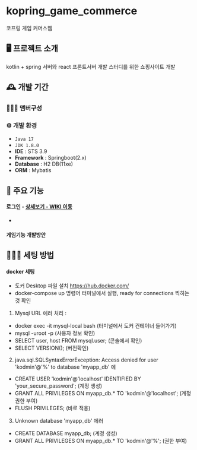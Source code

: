 # kopring_game_commerce
코프링 게임 커머스웹


## 🖥️ 프로젝트 소개
kotlin + spring 서버와 
react 프론트서버 개발 스터디를 위한 쇼핑사이트 개발
<br>

## 🕰️ 개발 기간

### 🧑‍🤝‍🧑 맴버구성

### ⚙️ 개발 환경
- `Java 17`
- `JDK 1.8.0`
- **IDE** : STS 3.9
- **Framework** : Springboot(2.x)
- **Database** : H2 DB(11xe)
- **ORM** : Mybatis

## 📌 주요 기능
#### 로그인 - <a href="https://github.com/chaehyuenwoo/SpringBoot-Project-MEGABOX/wiki/%EC%A3%BC%EC%9A%94-%EA%B8%B0%EB%8A%A5-%EC%86%8C%EA%B0%9C(Login)" >상세보기 - WIKI 이동</a>
- 
#### 게임기능 개발방안

## 🧑‍🤝‍🧑 세팅 방법
#### docker 세팅
- 도커 Desktop 파일 설치 https://hub.docker.com/
- docker-compose up 명령어 터미널에서 실행, ready for connections 찍히는 것 확인
1. Mysql URL 에러 처리 :
  - docker exec -it mysql-local bash (터미널에서 도커 컨테이너 들어가기)
  - mysql -uroot -p (사용자 정보 확인)
  - SELECT user, host FROM mysql.user; (콘솔에서 확인)
  - SELECT VERSION(); (버전확인)
2. java.sql.SQLSyntaxErrorException: Access denied for user 'kodmin'@'%' to database 'myapp_db' 에
  - CREATE USER 'kodmin'@'localhost' IDENTIFIED BY 'your_secure_password'; (계정 생성)
  - GRANT ALL PRIVILEGES ON myapp_db.* TO 'kodmin'@'localhost'; (계정 권한 부여)
  - FLUSH PRIVILEGES; (바로 적용)
3. Unknown database 'myapp_db' 에러
  - CREATE DATABASE myapp_db; (계정 생성)
  - GRANT ALL PRIVILEGES ON myapp_db.* TO 'kodmin'@'%'; (권한 부여)
